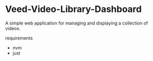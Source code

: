 # Veed-Video-Library-Dashboard
A simple web application for managing and displaying a collection of videos.


requirements
- nvm
- just